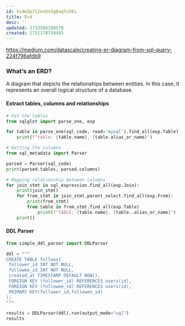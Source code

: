 ```yaml
---
id: ksdm3p712exbx5g8xqfu36i
title: Erd
desc: ''
updated: 1733566198570
created: 1731170759485
---
```

<https://medium.com/datascale/creating-er-diagram-from-sql-query-224f796afdb9>

### What’s an ERD?

A diagram that depicts the relationships between entities. In this case, it represents an overall logical structure of a database.

#### Extract tables, columns and relationships

``` py
# Get the tables
from sqlglot import parse_one, exp

for table in parse_one(sql_code, read='mysql').find_all(exp.Table)
    print(f"table: {table.name}, {table.alias_or_name}")

# Getting the columns
from sql_metadata import Parser

parsed = Parser(sql_code)
print(parsed.tables, parsed.columns)

# Mapping relationship between columns
for join_stmt in sql_expression.find_all(exp.Join):
    print(join_stmt)
    for from_stmt in join_stmt.parent_select.find_all(exp.From):
        print(from_stmt)
        from table in from_stmt.find_all(exp.Table)
            print(f"TABLE: {table.name}, {table..alias_or_name}")
    print()
```

#### DDL Parser

``` py
from simple_ddl_parser import DDLParser

ddl = """
CREATE TABLE follows(
 follower_id INT NOT NULL,
 followee_id INT NOT NULL,
 created_at TIMESTAMP DEFAULT NOW(),
 FOREIGN KEY (follower_id) REFERENCES users(id),
 FOREIGN KEY (followee_id) REFERENCES users(id),
 PRIMARY KEY(follower_id,followee_id)
);
"""

results = DDLParser(ddl).run(output_mode="sql")
results


```
